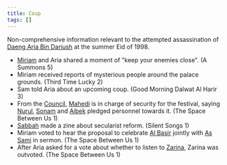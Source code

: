 ```yaml
---
title: Coup
tags: []
---
```

Non-comprehensive information relevant to the attempted assassination of [Daeng Aria Bin Dariush](wiki/Aria.md) at the summer Eid of 1998.
- [Miriam](wiki/Miriam.md) and Aria shared a moment of "keep your enemies close". (A Summons 5)
- Miriam received reports of mysterious people around the palace grounds. (Third Time Lucky 2)
- Sam told Aria about an upcoming coup. (Good Morning Dalwat Al Harir 3)
- From the [Council](wiki/Council.md), [Mahedi](wiki/Mahedi) is in charge of security for the festival, saying [Nurul](wiki/Nurul), [Sonam](wiki/Sonam) and [Aibek](wiki/Aibek) pledged personnel towards it. (The Space Between Us 1)
- [Sabbah](wiki/Sabbah.md) made a zine about secularist reform. (Silent Songs 1)
- Miriam voted to hear the proposal to celebrate [Al Basir](wiki/Al%20Basir.md) jointly with [As Sami](wiki/As%20Sami.md) in sermon. (The Space Between Us 1)
- After Aria asked for a vote about whether to listen to [Zarina](wiki/Zarina.md), Zarina was outvoted. (The Space Between Us 1)
